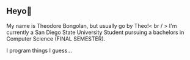 ## Heyo👋

My name is Theodore Bongolan, but usually go by Theo!< br / > 
I'm currently a San Diego State University Student pursuing a bachelors in Computer Science (FINAL SEMESTER).

I program things I guess...

<!--
**Theo-Bongolan/Theo-Bongolan** is a ✨ _special_ ✨ repository because its `README.md` (this file) appears on your GitHub profile.

Here are some ideas to get you started:

- 🔭 I’m currently working on ...
- 🌱 I’m currently learning ...
- 👯 I’m looking to collaborate on ...
- 🤔 I’m looking for help with ...
- 💬 Ask me about ...
- 📫 How to reach me: ...
- 😄 Pronouns: ...
- ⚡ Fun fact: ...
-->
